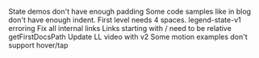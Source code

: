 State demos don't have enough padding
Some code samples like in blog don't have enough indent. First level needs 4 spaces.
legend-state-v1 erroring
Fix all internal links
Links starting with / need to be relative
    getFirstDocsPath
Update LL video with v2
Some motion examples don't support hover/tap